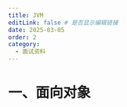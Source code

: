 ```yaml
---
title: JVM
editLink: false # 是否显示编辑链接
date: 2025-03-05
order: 2
category:
  - 面试资料
---
```


# 一、面向对象
